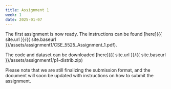 ```yaml
---
title: Assignment 1
week: 1
date: 2025-01-07
---
```


The first assignment is now ready. The instructions can be found [here]({{ site.url }}/{{ site.baseurl }}/assets/assignment1/CSE_5525_Assignment_1.pdf).

The code and dataset can be downloaded [here]({{ site.url }}/{{ site.baseurl }}/assets/assignment1/p1-distrib.zip)

Please note that we are still finalizing the submission format, and the document will soon be updated with instructions on how to submit the assignment.
